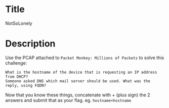 # Title

NotSoLonely

# Description

Use the PCAP attached to `Packet Monkey: Millions of Packets` to solve this challenge:

    What is the hostname of the device that is requesting an IP address from DHCP?
    Someone asked DNS which mail server should be used. What was the reply, using FQDN?

Now that you know these things, concatenate with + (plus sign) the 2 answers and submit that as your flag. eg. `hostname+hostname`


